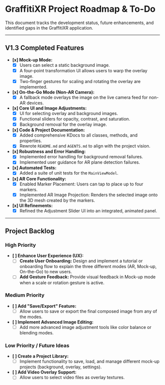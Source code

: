 # GraffitiXR Project Roadmap & To-Do

This document tracks the development status, future enhancements, and identified gaps in the GraffitiXR application.

---

## **V1.3 Completed Features**

-   **[x] Mock-up Mode:**
    -   [x] Users can select a static background image.
    -   [x] A four-point transformation UI allows users to warp the overlay image.
    -   [x] Two-finger gestures for scaling and rotating the overlay are implemented.
-   **[x] On-the-Go Mode (Non-AR Camera):**
    -   [x] A fallback mode overlays the image on the live camera feed for non-AR devices.
-   **[x] Core UI and Image Adjustments:**
    -   [x] UI for selecting overlay and background images.
    -   [x] Functional sliders for opacity, contrast, and saturation.
    -   [x] Background removal for the overlay image.
-   **[x] Code & Project Documentation:**
    -   [x] Added comprehensive KDocs to all classes, methods, and properties.
    -   [x] Rewrote `README.md` and `AGENTS.md` to align with the project vision.
-   **[x] Robustness and Error Handling:**
    -   [x] Implemented error handling for background removal failures.
    -   [x] Implemented user guidance for AR plane detection failures.
-   **[x] Automated Tests:**
    -   [x] Added a suite of unit tests for the `MainViewModel`.
-   **[x] AR Core Functionality:**
    -   [x] Enabled Marker Placement: Users can tap to place up to four markers.
    -   [x] Implemented AR Image Projection: Renders the selected image onto the 3D mesh created by the markers.
-   **[x] UI Refinements:**
     -   [x] Refined the Adjustment Slider UI into an integrated, animated panel.

---

## **Project Backlog**

### **High Priority**

-   **[ ] Enhance User Experience (UX):**
    -   [ ] **Create User Onboarding:** Design and implement a tutorial or onboarding flow to explain the three different modes (AR, Mock-up, On-the-Go) to new users.
    -   [ ] **Add Gesture Feedback:** Provide visual feedback in Mock-up mode when a scale or rotation gesture is active.

### **Medium Priority**

-   **[ ] Add "Save/Export" Feature:**
    -   [ ] Allow users to save or export the final composed image from any of the modes.
-   **[ ] Implement Advanced Image Editing:**
    -   [ ] Add more advanced image adjustment tools like color balance or blending modes.

### **Low Priority / Future Ideas**
-   **[ ] Create a Project Library:**
    -   [ ] Implement functionality to save, load, and manage different mock-up projects (background, overlay, settings).
-   **[ ] Add Video Overlay Support:**
    -   [ ] Allow users to select video files as overlay textures.